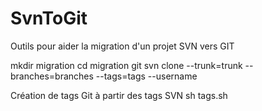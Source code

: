 # SvnToGit

Outils pour aider la migration d'un projet SVN vers GIT

mkdir migration
cd migration
git svn clone <urlProjetSVN> --trunk=trunk --branches=branches --tags=tags --username <username>

Création de tags Git à partir des tags SVN
sh tags.sh
